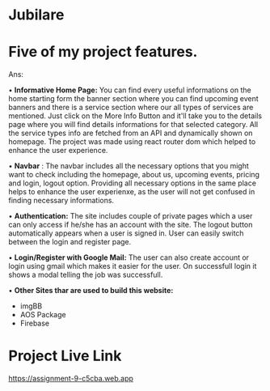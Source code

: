 # Jubilare

# Five of my project features.

Ans:

• **Informative Home Page:** You can find every useful informations on the home starting form the banner section where you can find upcoming event banners and there is a service section where our all types of services are mentioned. Just click on the More Info Button and it'll take you to the details page where you will find details informations for that selected category. All the service types info are fetched from an API and dynamically shown on homepage. The project was made using react router dom which helped to enhance the user experience. 

• **Navbar** : The navbar includes all the necessary options that you might want to check including the homepage, about us, upcoming events, pricing and login, logout option. Providing all necessary options in the same place helps to enhance the user experienxe, as the user will not get confused in finding necessary informations.

• **Authentication:** The site includes couple of private pages which a user can only access if he/she has an account with the site. The logout button automatically appears when a user is signed in. User can easily switch between the login and register page.

• **Login/Register with Google Mail:** The user can also create account or login using gmail which makes it easier for the user. On successfull login it shows a modal telling the job was successfull.

• **Other Sites thar are used to build this website:**
- imgBB
- AOS Package
- Firebase
 

# Project Live Link

https://assignment-9-c5cba.web.app